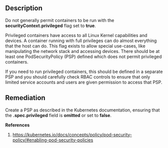 ## Description

Do not generally permit containers to be run with the **securityContext.privileged** flag
set to **true**.

Privileged containers have access to all Linux Kernel capabilities and devices. A container
running with full privileges can do almost everything that the host can do. This flag exists
to allow special use-cases, like manipulating the network stack and accessing devices.
There should be at least one PodSecurityPolicy (PSP) defined which does not permit
privileged containers.

If you need to run privileged containers, this should be defined in a separate PSP and you
should carefully check RBAC controls to ensure that only limited service accounts and
users are given permission to access that PSP.

## Remediation

Create a PSP as described in the Kubernetes documentation, ensuring that the **.spec.privileged** field is **omitted** or set to **false**.

**References**
1. https://kubernetes.io/docs/concepts/policy/pod-security-policy/#enabling-pod-security-policies
